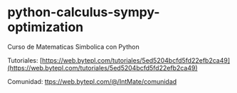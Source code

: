 # python-calculus-sympy-optimization
Curso de Matematicas Simbolica con Python

Tutoriales: [https://web.bytepl.com/tutoriales/5ed5204bcfd5fd22efb2ca49](https://web.bytepl.com/tutoriales/5ed5204bcfd5fd22efb2ca49)

Comunidad: [ttps://web.bytepl.com/@/IntMate/comunidad](https://web.bytepl.com/@/IntMate/comunidad)
